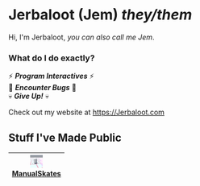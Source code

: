 # Jerbaloot (Jem) _they/them_
Hi, I'm Jerbaloot, *you can also call me Jem*.


### **What do I do exactly?**

   ⚡ ***Program Interactives*** ⚡<br>
   🤔 ***Encounter Bugs*** 🤔<br>
   💀 ***Give Up!*** 💀 <br>


Check out my website at https://Jerbaloot.com
<!--
1. Trying out programming ideas and then figuring out why they're actually not very good ideas. 
2. Write up my conclusions so check out the Read-Mes for the repositories if you want to see my thoughts and conclusions.
-->

<!--### Seriously...
💬 ***I write up my projects on github and <a href="https://twitter.com/Jerbaloot">my Twitter***</a> 💬<br>
🎥 ***I WILL make videos and post them on <a href="https://youtube.com/@Jerbaloot">my YouTube***</a> 🎥<br>
🎨 ***I also sometimes make 2D art and I post it on <a href="https://instagram.com/Jerbaloot">my Instagram***</a>🎨
-->

## Stuff I've Made Public

<!--
### Godot
-->
| <a href="https://github.com/Jerbaloot/ManualSkates"><img style="max-width: 25px;" src="https://github.com/Jerbaloot/ManualSkates/blob/main/icon_small.png"><br>ManualSkates</a> |
| -------- |

<!--
**Jerbaloot/Jerbaloot** is a ✨ _special_ ✨ repository because its `README.md` (this file) appears on your GitHub profile.

Here are some ideas to get you started:

- 🔭 I’m currently working on ...
- 🌱 I’m currently learning ...
- 👯 I’m looking to collaborate on ...
- 🤔 I’m looking for help with ...
- 💬 Ask me about ...
- 📫 How to reach me: ...
- 😄 Pronouns: ...
- ⚡ Fun fact: ...
-->
#
